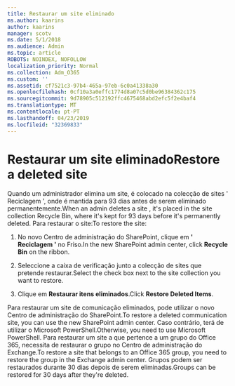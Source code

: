 ```yaml
---
title: Restaurar um site eliminado
ms.author: kaarins
author: kaarins
manager: scotv
ms.date: 5/1/2018
ms.audience: Admin
ms.topic: article
ROBOTS: NOINDEX, NOFOLLOW
localization_priority: Normal
ms.collection: Adm_O365
ms.custom: ''
ms.assetid: cf7521c3-97b4-465a-97eb-6c0a41338a30
ms.openlocfilehash: 0cf10a3a0effc1774d8a07c5d0be96384362c175
ms.sourcegitcommit: 9d78905c512192ffc4675468abd2efc5f2e4baf4
ms.translationtype: MT
ms.contentlocale: pt-PT
ms.lasthandoff: 04/23/2019
ms.locfileid: "32369833"
---
```

# <a name="restore-a-deleted-site"></a><span data-ttu-id="46d64-102">Restaurar um site eliminado</span><span class="sxs-lookup"><span data-stu-id="46d64-102">Restore a deleted site</span></span>

<span data-ttu-id="46d64-103">Quando um administrador elimina um site, é colocado na colecção de sites ' Reciclagem ', onde é mantida para 93 dias antes de serem eliminado permanentemente.</span><span class="sxs-lookup"><span data-stu-id="46d64-103">When an admin deletes a site , it's placed in the site collection Recycle Bin, where it's kept for 93 days before it's permanently deleted.</span></span> <span data-ttu-id="46d64-104">Para restaurar o site:</span><span class="sxs-lookup"><span data-stu-id="46d64-104">To restore the site:</span></span>
  
1. <span data-ttu-id="46d64-105">No novo Centro de administração do SharePoint, clique em **' Reciclagem '** no Friso.</span><span class="sxs-lookup"><span data-stu-id="46d64-105">In the new SharePoint admin center, click **Recycle Bin** on the ribbon.</span></span> 
    
2. <span data-ttu-id="46d64-106">Seleccione a caixa de verificação junto a colecção de sites que pretende restaurar.</span><span class="sxs-lookup"><span data-stu-id="46d64-106">Select the check box next to the site collection you want to restore.</span></span>
    
3. <span data-ttu-id="46d64-107">Clique em **Restaurar itens eliminados**.</span><span class="sxs-lookup"><span data-stu-id="46d64-107">Click **Restore Deleted Items**.</span></span>
    
<span data-ttu-id="46d64-108">Para restaurar um site de comunicação eliminados, pode utilizar o novo Centro de administração do SharePoint.</span><span class="sxs-lookup"><span data-stu-id="46d64-108">To restore a deleted communication site, you can use the new SharePoint admin center.</span></span> <span data-ttu-id="46d64-109">Caso contrário, terá de utilizar o Microsoft PowerShell.</span><span class="sxs-lookup"><span data-stu-id="46d64-109">Otherwise, you need to use Microsoft PowerShell.</span></span> <span data-ttu-id="46d64-110">Para restaurar um site a que pertence a um grupo do Office 365, necessita de restaurar o grupo no Centro de administração do Exchange.</span><span class="sxs-lookup"><span data-stu-id="46d64-110">To restore a site that belongs to an Office 365 group, you need to restore the group in the Exchange admin center.</span></span> <span data-ttu-id="46d64-111">Grupos podem ser restaurados durante 30 dias depois de serem eliminadas.</span><span class="sxs-lookup"><span data-stu-id="46d64-111">Groups can be restored for 30 days after they're deleted.</span></span>
  

